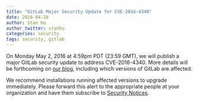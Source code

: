 ```yaml
---
title: "GitLab Major Security Update for CVE-2016-4340"
date: 2016-04-28
author: Stan Hu
author_twitter: stanhu
categories: security
tags: security, gitlab
---
```


On Monday May 2, 2016 at 4:59pm PDT (23:59 GMT), we will publish a major
GitLab security update to address CVE-2016-4340. More details will be
forthcoming on [our blog], including which versions of GitLab are affected.

We recommend installations running affected versions to upgrade
immediately. Please forward this alert to the appropriate people at your
organization and have them subscribe to [Security Notices].

[our blog]: https://about.gitlab.com/blog
[Security Notices]: https://about.gitlab.com/contact/

<!-- more -->
